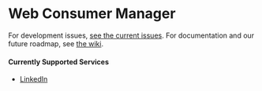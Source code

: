 Web Consumer Manager
===============

For development issues, [see the current issues](https://github.com/kaw393939/wconsumer/issues). For documentation and our future roadmap, see [the wiki](https://github.com/kaw393939/wconsumer/wiki). 

#### Currently Supported Services
- [LinkedIn](https://github.com/kaw393939/wconsumer_linkedIn)

